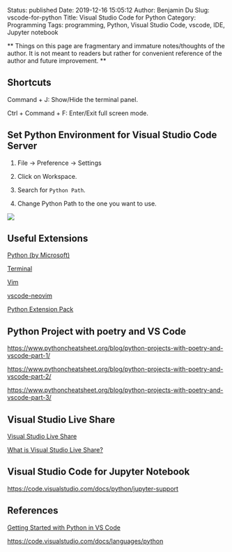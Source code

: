 Status: published
Date: 2019-12-16 15:05:12
Author: Benjamin Du
Slug: vscode-for-python
Title: Visual Studio Code for Python
Category: Programming
Tags: programming, Python, Visual Studio Code, vscode, IDE, Jupyter notebook

**
Things on this page are fragmentary and immature notes/thoughts of the author.
It is not meant to readers but rather for convenient reference of the author and future improvement.
**

## Shortcuts 

Command + J: Show/Hide the terminal panel.

Ctrl + Command + F: Enter/Exit full screen mode.


## Set Python Environment for Visual Studio Code Server

1. File -> Preference -> Settings

2. Click on Workspace.

3. Search for `Python Path`.

4. Change Python Path to the one you want to use.

![](https://user-images.githubusercontent.com/824507/69910283-b7b41300-13bd-11ea-83f0-5f959c68532f.png)

## Useful Extensions

[Python (by Microsoft)](https://marketplace.visualstudio.com/items?itemName=ms-python.python)

[Terminal](https://marketplace.visualstudio.com/items?itemName=formulahendry.terminal)

[Vim](https://marketplace.visualstudio.com/items?itemName=vscodevim.vim)

[vscode-neovim](https://marketplace.visualstudio.com/items?itemName=asvetliakov.vscode-neovim)

[Python Extension Pack](https://marketplace.visualstudio.com/items?itemName=donjayamanne.python-extension-pack)

## Python Project with poetry and VS Code

https://www.pythoncheatsheet.org/blog/python-projects-with-poetry-and-vscode-part-1/

https://www.pythoncheatsheet.org/blog/python-projects-with-poetry-and-vscode-part-2/

https://www.pythoncheatsheet.org/blog/python-projects-with-poetry-and-vscode-part-3/

## Visual Studio Live Share

[Visual Studio Live Share](https://visualstudio.microsoft.com/services/live-share/)

[What is Visual Studio Live Share?](https://docs.microsoft.com/en-us/visualstudio/liveshare/)

## Visual Studio Code for Jupyter Notebook

https://code.visualstudio.com/docs/python/jupyter-support

## References

[Getting Started with Python in VS Code](https://code.visualstudio.com/docs/python/python-tutorial)

https://code.visualstudio.com/docs/languages/python
